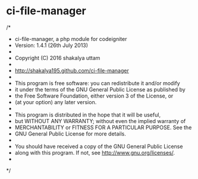 # ci-file-manager

/*
 * ci-file-manager, a php module for codeigniter 
 * Version: 1.4.1 (26th July 2013)
 *
 * Copyright (C) 2016 shakalya uttam
 *
 * http://shakalya195.github.com/ci-file-manager
 *
 * This program is free software: you can redistribute it and/or modify
 * it under the terms of the GNU General Public License as published by
 * the Free Software Foundation, either version 3 of the License, or
 * (at your option) any later version.
 *
 * This program is distributed in the hope that it will be useful,
 * but WITHOUT ANY WARRANTY; without even the implied warranty of
 * MERCHANTABILITY or FITNESS FOR A PARTICULAR PURPOSE.  See the
 * GNU General Public License for more details.
 *
 * You should have received a copy of the GNU General Public License
 * along with this program.  If not, see <http://www.gnu.org/licenses/>.
 *
 */
